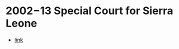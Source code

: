 # 2002−13 Special Court for Sierra Leone
- [link](https://en.wikipedia.org/wiki/Special_Court_for_Sierra_Leone)
